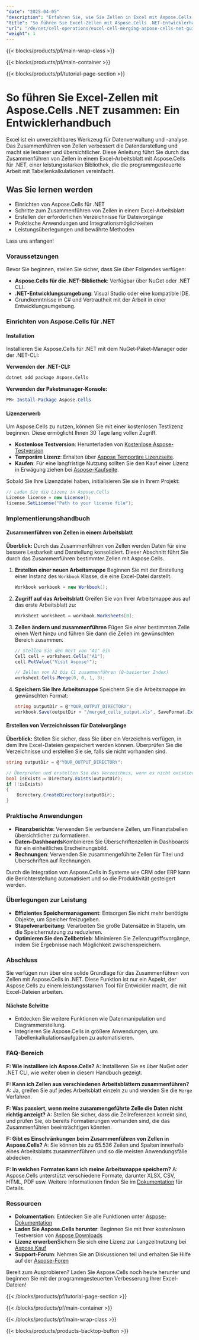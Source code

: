 ```yaml
---
"date": "2025-04-05"
"description": "Erfahren Sie, wie Sie Zellen in Excel mit Aspose.Cells für .NET zusammenführen. Diese Anleitung behandelt Einrichtung, Implementierung und Best Practices für eine effektive Datenpräsentation."
"title": "So führen Sie Excel-Zellen mit Aspose.Cells .NET-Entwicklerhandbuch zusammen"
"url": "/de/net/cell-operations/excel-cell-merging-aspose-cells-net-guide/"
"weight": 1
---
```


{{< blocks/products/pf/main-wrap-class >}}

{{< blocks/products/pf/main-container >}}

{{< blocks/products/pf/tutorial-page-section >}}


# So führen Sie Excel-Zellen mit Aspose.Cells .NET zusammen: Ein Entwicklerhandbuch

Excel ist ein unverzichtbares Werkzeug für Datenverwaltung und -analyse. Das Zusammenführen von Zellen verbessert die Datendarstellung und macht sie lesbarer und übersichtlicher. Diese Anleitung führt Sie durch das Zusammenführen von Zellen in einem Excel-Arbeitsblatt mit Aspose.Cells für .NET, einer leistungsstarken Bibliothek, die die programmgesteuerte Arbeit mit Tabellenkalkulationen vereinfacht.

## Was Sie lernen werden
- Einrichten von Aspose.Cells für .NET
- Schritte zum Zusammenführen von Zellen in einem Excel-Arbeitsblatt
- Erstellen der erforderlichen Verzeichnisse für Dateivorgänge
- Praktische Anwendungen und Integrationsmöglichkeiten
- Leistungsüberlegungen und bewährte Methoden

Lass uns anfangen!

### Voraussetzungen

Bevor Sie beginnen, stellen Sie sicher, dass Sie über Folgendes verfügen:
- **Aspose.Cells für die .NET-Bibliothek**: Verfügbar über NuGet oder .NET CLI.
- **.NET-Entwicklungsumgebung**: Visual Studio oder eine kompatible IDE.
- Grundkenntnisse in C# und Vertrautheit mit der Arbeit in einer Entwicklungsumgebung.

### Einrichten von Aspose.Cells für .NET

#### Installation
Installieren Sie Aspose.Cells für .NET mit dem NuGet-Paket-Manager oder der .NET-CLI:

**Verwenden der .NET-CLI:**

```bash
dotnet add package Aspose.Cells
```

**Verwenden der Paketmanager-Konsole:**

```powershell
PM> Install-Package Aspose.Cells
```

#### Lizenzerwerb
Um Aspose.Cells zu nutzen, können Sie mit einer kostenlosen Testlizenz beginnen. Diese ermöglicht Ihnen 30 Tage lang vollen Zugriff.
- **Kostenlose Testversion**: Herunterladen von [Kostenlose Aspose-Testversion](https://releases.aspose.com/cells/net/)
- **Temporäre Lizenz**: Erhalten über [Aspose Temporäre Lizenzseite](https://purchase.aspose.com/temporary-license/).
- **Kaufen**: Für eine langfristige Nutzung sollten Sie den Kauf einer Lizenz in Erwägung ziehen bei [Aspose-Kaufseite](https://purchase.aspose.com/buy).

Sobald Sie Ihre Lizenzdatei haben, initialisieren Sie sie in Ihrem Projekt:

```csharp
// Laden Sie die Lizenz in Aspose.Cells
License license = new License();
license.SetLicense("Path to your license file");
```

### Implementierungshandbuch

#### Zusammenführen von Zellen in einem Arbeitsblatt

**Überblick:**
Durch das Zusammenführen von Zellen werden Daten für eine bessere Lesbarkeit und Darstellung konsolidiert. Dieser Abschnitt führt Sie durch das Zusammenführen bestimmter Zellen mit Aspose.Cells.

1. **Erstellen einer neuen Arbeitsmappe**
   Beginnen Sie mit der Erstellung einer Instanz des `Workbook` Klasse, die eine Excel-Datei darstellt.
   
   ```csharp
   Workbook workbook = new Workbook();
   ```

2. **Zugriff auf das Arbeitsblatt**
   Greifen Sie von Ihrer Arbeitsmappe aus auf das erste Arbeitsblatt zu:
   
   ```csharp
   Worksheet worksheet = workbook.Worksheets[0];
   ```

3. **Zellen ändern und zusammenführen**
   Fügen Sie einer bestimmten Zelle einen Wert hinzu und führen Sie dann die Zellen im gewünschten Bereich zusammen.
   
   ```csharp
   // Stellen Sie den Wert von "A1" ein
   Cell cell = worksheet.Cells["A1"];
   cell.PutValue("Visit Aspose!");

   // Zellen von A1 bis C1 zusammenführen (0-basierter Index)
   worksheet.Cells.Merge(0, 0, 1, 3);
   ```

4. **Speichern Sie Ihre Arbeitsmappe**
   Speichern Sie die Arbeitsmappe im gewünschten Format:
   
   ```csharp
   string outputDir = @"YOUR_OUTPUT_DIRECTORY";
   workbook.Save(outputDir + "/merged_cells_output.xls", SaveFormat.Excel97To2003);
   ```

#### Erstellen von Verzeichnissen für Dateivorgänge

**Überblick:**
Stellen Sie sicher, dass Sie über ein Verzeichnis verfügen, in dem Ihre Excel-Dateien gespeichert werden können. Überprüfen Sie die Verzeichnisse und erstellen Sie sie, falls sie nicht vorhanden sind.

```csharp
string outputDir = @"YOUR_OUTPUT_DIRECTORY";

// Überprüfen und erstellen Sie das Verzeichnis, wenn es nicht existiert
bool isExists = Directory.Exists(outputDir);
if (!isExists)
{
    Directory.CreateDirectory(outputDir);
}
```

### Praktische Anwendungen
- **Finanzberichte**: Verwenden Sie verbundene Zellen, um Finanztabellen übersichtlicher zu formatieren.
- **Daten-Dashboards**Kombinieren Sie Überschriftenzellen in Dashboards für ein einheitliches Erscheinungsbild.
- **Rechnungen**: Verwenden Sie zusammengeführte Zellen für Titel und Überschriften auf Rechnungen.

Durch die Integration von Aspose.Cells in Systeme wie CRM oder ERP kann die Berichterstellung automatisiert und so die Produktivität gesteigert werden.

### Überlegungen zur Leistung
- **Effizientes Speichermanagement**: Entsorgen Sie nicht mehr benötigte Objekte, um Speicher freizugeben.
- **Stapelverarbeitung**: Verarbeiten Sie große Datensätze in Stapeln, um die Speichernutzung zu reduzieren.
- **Optimieren Sie den Zellbetrieb**: Minimieren Sie Zellenzugriffsvorgänge, indem Sie Ergebnisse nach Möglichkeit zwischenspeichern.

### Abschluss
Sie verfügen nun über eine solide Grundlage für das Zusammenführen von Zellen mit Aspose.Cells in .NET. Diese Funktion ist nur ein Aspekt, der Aspose.Cells zu einem leistungsstarken Tool für Entwickler macht, die mit Excel-Dateien arbeiten.

#### Nächste Schritte
- Entdecken Sie weitere Funktionen wie Datenmanipulation und Diagrammerstellung.
- Integrieren Sie Aspose.Cells in größere Anwendungen, um Tabellenkalkulationsaufgaben zu automatisieren.

### FAQ-Bereich
**F: Wie installiere ich Aspose.Cells?**
A: Installieren Sie es über NuGet oder .NET CLI, wie weiter oben in diesem Handbuch gezeigt.

**F: Kann ich Zellen aus verschiedenen Arbeitsblättern zusammenführen?**
A: Ja, greifen Sie auf jedes Arbeitsblatt einzeln zu und wenden Sie die `Merge` Verfahren.

**F: Was passiert, wenn meine zusammengeführte Zelle die Daten nicht richtig anzeigt?**
A: Stellen Sie sicher, dass die Zellreferenzen korrekt sind, und prüfen Sie, ob bereits Formatierungen vorhanden sind, die das Zusammenführen beeinträchtigen könnten.

**F: Gibt es Einschränkungen beim Zusammenführen von Zellen in Aspose.Cells?**
A: Sie können bis zu 65.536 Zeilen und Spalten innerhalb eines Arbeitsblatts zusammenführen und so die meisten Anwendungsfälle abdecken.

**F: In welchen Formaten kann ich meine Arbeitsmappe speichern?**
A: Aspose.Cells unterstützt verschiedene Formate, darunter XLSX, CSV, HTML, PDF usw. Weitere Informationen finden Sie im [Dokumentation](https://reference.aspose.com/cells/net/) für Details.

### Ressourcen
- **Dokumentation**: Entdecken Sie alle Funktionen unter [Aspose-Dokumentation](https://reference.aspose.com/cells/net/)
- **Laden Sie Aspose.Cells herunter**: Beginnen Sie mit Ihrer kostenlosen Testversion von [Aspose Downloads](https://releases.aspose.com/cells/net/)
- **Lizenz erwerben**Sichern Sie sich eine Lizenz zur Langzeitnutzung bei [Aspose Kauf](https://purchase.aspose.com/buy)
- **Support-Forum**: Nehmen Sie an Diskussionen teil und erhalten Sie Hilfe auf der [Aspose-Foren](https://forum.aspose.com/c/cells/9)

Bereit zum Ausprobieren? Laden Sie Aspose.Cells noch heute herunter und beginnen Sie mit der programmgesteuerten Verbesserung Ihrer Excel-Dateien!

{{< /blocks/products/pf/tutorial-page-section >}}

{{< /blocks/products/pf/main-container >}}

{{< /blocks/products/pf/main-wrap-class >}}

{{< blocks/products/products-backtop-button >}}